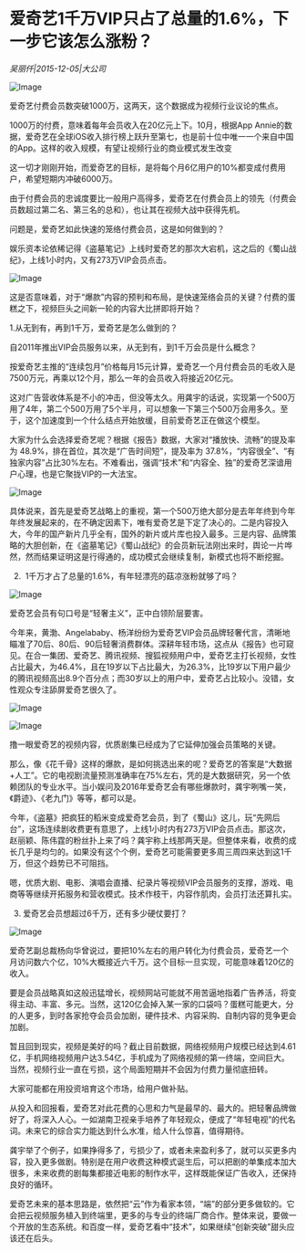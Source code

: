 # 爱奇艺1千万VIP只占了总量的1.6%，下一步它该怎么涨粉？

*吴丽仟|2015-12-05|大公司*

![Image](http://static.ylzbl.com/uploads/ueditor/php/upload/image/20171018/1508312128633067.jpeg)

爱奇艺付费会员数突破1000万，这两天，这个数据成为视频行业议论的焦点。

1000万的付费，意味着每年会员收入在20亿元上下。10月，根据App Annie的数据，爱奇艺在全球iOS收入排行榜上跃升至第七，也是前十位中唯一一个来自中国的App。这样的收入规模，有望让视频行业的商业模式发生改变

这一切才刚刚开始，而爱奇艺的目标，是将每个月6亿用户的10%都变成付费用户，希望短期内冲破6000万。

由于付费会员的忠诚度要比一般用户高得多，爱奇艺在付费会员上的领先（付费会员数超过第二名、第三名的总和），也让其在视频大战中获得先机。

问题是，爱奇艺如此快速的笼络付费会员，这是如何做到的？

娱乐资本论依稀记得《盗墓笔记》上线时爱奇艺的那次大宕机，这之后的《蜀山战纪》，上线1小时内，又有273万VIP会员点击。

![Image](http://si1.go2yd.com/get-image/0HZriH80CoK)

这是否意味着，对于“爆款”内容的预判和布局，是快速笼络会员的关键？付费的蛋糕之下，视频巨头之间新一轮的内容大比拼即将开始？

1.从无到有，再到1千万，爱奇艺是怎么做到的？

自2011年推出VIP会员服务以来，从无到有，到1千万会员是什么概念？

按爱奇艺主推的“连续包月”价格每月15元计算，爱奇艺一个月付费会员的毛收入是7500万元，再乘以12个月，那么一年的会员收入将接近20亿元。

这对广告营收体系是不小的冲击，但没等太久。用龚宇的话说，实现第一个500万用了4年，第二个500万用了5个半月，可以想象一下第三个500万会用多久。至于，这个加速度到一个什么结点开始放缓，目前爱奇艺正在做这个模型。

大家为什么会选择爱奇艺呢？根据《报告》数据，大家对“播放快、流畅”的提及率为 48.9%，排在首位，其次是“广告时间短”，提及率为 37.8%，“内容很全”、“有独家内容”占比30%左右。不难看出，强调“技术”和“内容全、独”的爱奇艺深谙用户心理，也是它聚拢VIP的一大法宝。

![Image](http://si1.go2yd.com/get-image/0HZriJktFyq)

具体说来，首先是爱奇艺战略上的重视，第一个500万绝大部分是去年年终到今年年终发展起来的，在不确定因素下，唯有爱奇艺是下定了决心的。二是内容投入大，今年的国产新片几乎全有，国外的新片或片库也投入最多。三是内容、品牌策略的大胆创新，在《盗墓笔记》《蜀山战纪》的会员新玩法刚出来时，舆论一片哗然，然而结果证明这是行得通的，成功模式会继续复制，新模式也将不断挖掘。

2.  1千万才占了总量的1.6%，有年轻漂亮的菇凉涨粉就够了吗？

![Image](http://si1.go2yd.com/get-image/0HZriIhDD16)

爱奇艺会员有句口号是“轻奢主义”，正中白领阶层要害。

今年来，黄渤、Angelababy、杨洋纷纷为爱奇艺VIP会员品牌轻奢代言，清晰地瞄准了70后、80后、90后轻奢消费群体。深耕年轻市场，这点从《报告》也可窥见。在合一集团、爱奇艺、腾讯视频、搜狐视频用户中，爱奇艺主打长视频，女性占比最大，为46.4%，且在19岁以下占比最大，为26.3%，比19岁以下用户最少的腾讯视频高出8.9个百分点；而30岁以上的用户中，爱奇艺占比较小。没错，女性观众专注舔屏爱奇艺很久了。

![Image](http://si1.go2yd.com/get-image/0HZriFbvszw)

![Image](http://si1.go2yd.com/get-image/0HZriEdHPvc)

撸一眼爱奇艺的视频内容，优质剧集已经成为了它延伸加强会员策略的关键。

那么，像《花千骨》这样的爆款，是如何挑选出来的呢？爱奇艺的答案是“大数据+人工”。它的电视剧流量预测准确率在75%左右，凭的是大数据研究，另一个依赖团队的专业水平。当小娱问及2016年爱奇艺会有哪些爆款时，龚宇咧嘴一笑，《爵迹》、《老九门》等等，都可以是。

今年，《盗墓》把疯狂的稻米变成爱奇艺会员，到了《蜀山》这儿，玩“先网后台”，这场连续剧收费更有意思了，上线1小时内有273万VIP会员点击。那这次，赵丽颖、陈伟霆的粉丝扑上来了吗？龚宇称上线那两天是。但整体来看，收费的成长几乎是均匀的。如果没有这个个例，爱奇艺可能需要更多周三周四来达到这1千万，但这个趋势已不可阻挡。

嗯，优质大剧、电影、演唱会直播、纪录片等视频VIP会员服务的支撑，游戏、电商等等继续开拓服务和营收模式。技术作枝干，内容作肌肉，会员打法还算扎实。

3. 爱奇艺会员想超过6千万，还有多少硬仗要打？

![Image](http://si1.go2yd.com/get-image/0HZriD4KTBY)

爱奇艺副总裁杨向华曾说过，要把10%左右的用户转化为付费会员，爱奇艺一个月访问数六个亿，10%大概接近六千万。这个目标一旦实现，可能意味着120亿的收入。

要是会员战略真如这般迅猛增长，视频网站可能就不用苦逼地指着广告养活，将变得主动、丰富、多元。当然，这120亿会掉入某一家的口袋吗？蛋糕可能更大，分的人更多，到时各家抢夺会员会加剧，硬件技术、内容采购、自制内容的竞争更会加剧。

暂且回到现实，视频是美好的吗？截止目前数据，网络视频用户规模已经达到4.61亿，手机网络视频用户达3.54亿，手机成为了网络视频的第一终端，空间巨大。当然，视频行业一直在亏损，这个局面短期并不会因为付费力量彻底扭转。

大家可能都在用投资培育这个市场，给用户做补贴。

从投入和回报看，爱奇艺对此花费的心思和力气是最早的、最大的。把轻奢品牌做好了，将深入人心。一如湖南卫视亲手培养了年轻观众，便成了“年轻电视”的代名词。未来它的综合实力能达到什么水准，给人什么惊喜，值得期待。

龚宇举了个例子，如果挣得多了，亏损少了，或者未来盈利多了，就可以买更多内容，投入更多做剧。特别是在用户收费这种模式诞生后，可以把剧的单集成本加大很多，未来收费的剧每集都接近电影的制作水平，这样既能保证广告收入，还保持良好的循环。

爱奇艺未来的基本思路是，依然把“云”作为看家本领，“端”的部分更多做软的。它会把云视频服务植入到终端里，更多的与专业的终端厂商合作。整体来说，要做一个开放的生态系统。和百度一样，爱奇艺看中“技术”，如果继续“创新突破”甜头应该还在后头。

